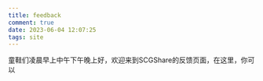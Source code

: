 ```yaml
---
title: feedback
comment: true
date: 2023-06-04 12:07:25
tags: site
---
```

童鞋们凌晨早上中午下午晚上好，欢迎来到SCGShare的反馈页面，在这里，你可以
